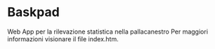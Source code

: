# Baskpad
Web App per la rilevazione statistica nella pallacanestro
Per maggiori informazioni visionare il file index.htm.
